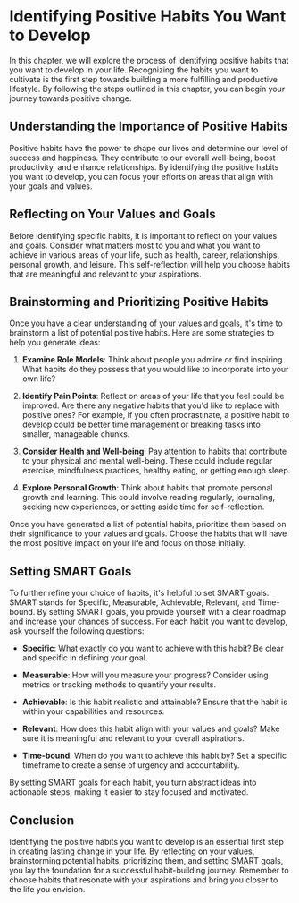 # Identifying Positive Habits You Want to Develop

In this chapter, we will explore the process of identifying positive habits that you want to develop in your life. Recognizing the habits you want to cultivate is the first step towards building a more fulfilling and productive lifestyle. By following the steps outlined in this chapter, you can begin your journey towards positive change.

## Understanding the Importance of Positive Habits

Positive habits have the power to shape our lives and determine our level of success and happiness. They contribute to our overall well-being, boost productivity, and enhance relationships. By identifying the positive habits you want to develop, you can focus your efforts on areas that align with your goals and values.

## Reflecting on Your Values and Goals

Before identifying specific habits, it is important to reflect on your values and goals. Consider what matters most to you and what you want to achieve in various areas of your life, such as health, career, relationships, personal growth, and leisure. This self-reflection will help you choose habits that are meaningful and relevant to your aspirations.

## Brainstorming and Prioritizing Positive Habits

Once you have a clear understanding of your values and goals, it's time to brainstorm a list of potential positive habits. Here are some strategies to help you generate ideas:

1. **Examine Role Models**: Think about people you admire or find inspiring. What habits do they possess that you would like to incorporate into your own life?
    
2. **Identify Pain Points**: Reflect on areas of your life that you feel could be improved. Are there any negative habits that you'd like to replace with positive ones? For example, if you often procrastinate, a positive habit to develop could be better time management or breaking tasks into smaller, manageable chunks.
    
3. **Consider Health and Well-being**: Pay attention to habits that contribute to your physical and mental well-being. These could include regular exercise, mindfulness practices, healthy eating, or getting enough sleep.
    
4. **Explore Personal Growth**: Think about habits that promote personal growth and learning. This could involve reading regularly, journaling, seeking new experiences, or setting aside time for self-reflection.
    

Once you have generated a list of potential habits, prioritize them based on their significance to your values and goals. Choose the habits that will have the most positive impact on your life and focus on those initially.

## Setting SMART Goals

To further refine your choice of habits, it's helpful to set SMART goals. SMART stands for Specific, Measurable, Achievable, Relevant, and Time-bound. By setting SMART goals, you provide yourself with a clear roadmap and increase your chances of success. For each habit you want to develop, ask yourself the following questions:

- **Specific**: What exactly do you want to achieve with this habit? Be clear and specific in defining your goal.
    
- **Measurable**: How will you measure your progress? Consider using metrics or tracking methods to quantify your results.
    
- **Achievable**: Is this habit realistic and attainable? Ensure that the habit is within your capabilities and resources.
    
- **Relevant**: How does this habit align with your values and goals? Make sure it is meaningful and relevant to your overall aspirations.
    
- **Time-bound**: When do you want to achieve this habit by? Set a specific timeframe to create a sense of urgency and accountability.
    

By setting SMART goals for each habit, you turn abstract ideas into actionable steps, making it easier to stay focused and motivated.

## Conclusion

Identifying the positive habits you want to develop is an essential first step in creating lasting change in your life. By reflecting on your values, brainstorming potential habits, prioritizing them, and setting SMART goals, you lay the foundation for a successful habit-building journey. Remember to choose habits that resonate with your aspirations and bring you closer to the life you envision.
